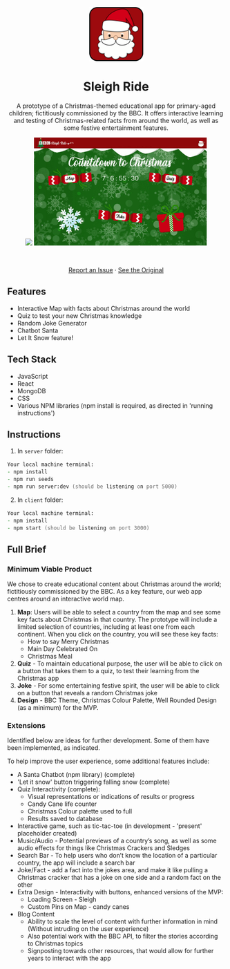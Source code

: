 <div align="center">
  <a href="https://github.com/sf-adams/sleigh_ride">
    <img src="client/src/assets/images/santa_favicon.svg" alt="Logo" width="125" height="125">
  </a>
  <h1>Sleigh Ride</h1>

A prototype of a Christmas-themed educational app for primary-aged children; fictitiously commissioned by the BBC. It offers interactive learning and testing of Christmas-related facts from around the world, as well as some festive entertainment features.

<img src = "static/demo_part_one.gif" width ="400" /> <img src = "static/demo_part_two.gif" width ="400" />

<br />

[Report an Issue](https://github.com/sf-adams/sleigh_ride/issues)
·
[See the Original](https://github.com/heathercking/BBCSleighRide)

</div>

## Features
- Interactive Map with facts about Christmas around the world
- Quiz to test your new Christmas knowledge
- Random Joke Generator
- Chatbot Santa
- Let It Snow feature!

## Tech Stack
- JavaScript
- React
- MongoDB
- CSS
- Various NPM libraries (npm install is required, as directed in 'running instructions')

## Instructions
1. In `server` folder:

```zsh
Your local machine terminal:
- npm install
- npm run seeds
- npm run server:dev (should be listening on port 5000)
```

2. In `client` folder:

```zsh
Your local machine terminal:
- npm install
- npm start (should be listening on port 3000)
```

## Full Brief

### Minimum Viable Product

We chose to create educational content about Christmas around the world; fictitiously commissioned by the BBC. As a key feature, our web app centres around an interactive world map. 

1. **Map**: Users will be able to select a country from the map and see some key facts about Christmas in that country. The prototype will include a limited selection of countries, including at least one from each continent. When you click on the country, you will see these key facts: 
    - How to say Merry Christmas
    - Main Day Celebrated On
    - Christmas Meal
2. **Quiz** - To maintain educational purpose, the user will be able to click on a button that takes them to a quiz, to test their learning from the Christmas app
3. **Joke** - For some entertaining festive spirit, the user will be able to click on a button that reveals a random Christmas joke
4. **Design** - BBC Theme, Christmas Colour Palette, Well Rounded Design (as a minimum) for the MVP.

### Extensions

Identified below are ideas for further development. Some of them have been implemented, as indicated.

To help improve the user experience, some additional features include:
- A Santa Chatbot (npm library) (complete)
- 'Let it snow' button triggering falling snow (complete)
- Quiz Interactivity (complete):
    - Visual representations or indications of results or progress
    - Candy Cane life counter
    - Christmas Colour palette used to full
    - Results saved to database
- Interactive game, such as tic-tac-toe (in development - 'present' placeholder created)
- Music/Audio - Potential previews of a country’s song, as well as some audio effects for things like Christmas Crackers and Sledges
- Search Bar - To help users who don’t know the location of a particular country, the app will include a search bar
- Joke/Fact - add a fact into the jokes area, and make it like pulling a Christmas cracker that has a joke on one side and a random fact on the other
- Extra Design - Interactivity with buttons, enhanced versions of the MVP:
    - Loading Screen - Sleigh
    - Custom Pins on Map - candy canes
- Blog Content
    - Ability to scale the level of content with further information in mind (Without intruding on the user experience)
    - Also potential work with the BBC API, to filter the stories according to Christmas topics
    - Signposting towards other resources, that would allow for further years to interact with the app
